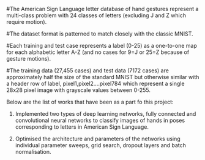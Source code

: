   #The American Sign Language letter database of hand gestures represent a multi-class problem with 24 classes of letters 
   (excluding J and Z which require motion).

  #The dataset format is patterned to match closely with the classic MNIST. 

  #Each training and test case represents a label (0-25) as a one-to-one map for each alphabetic letter A-Z 
   (and no cases for 9=J or 25=Z because of gesture motions).

  #The training data (27,455 cases) and test data (7172 cases) are approximately half the size of the standard MNIST but
   otherwise similar with a header row of label, pixel1,pixel2….pixel784 which represent a single 28x28 pixel image with 
   grayscale values between 0-255. 
   
Below are the list of works that have been as a part fo this project: 

  1. Implemented two types of deep learning networks, fully connected and convolutional neural networks to classify images of 
     hands in poses corresponding to letters in American Sign Language.

  2. Optimised the architecture and parameters of the networks using individual parameter sweeps, grid search, dropout layers 
     and batch normalisation.

